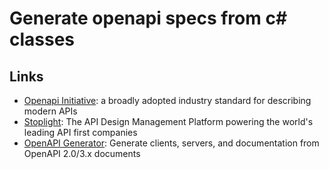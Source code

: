 # Generate openapi specs from c# classes

## Links

- [Openapi Initiative](https://www.openapis.org/): a broadly adopted industry standard for describing modern APIs
- [Stoplight](https://stoplight.io/): The API Design Management Platform powering the world's leading API first companies
- [OpenAPI Generator](https://openapi-generator.tech/): Generate clients, servers, and documentation from OpenAPI 2.0/3.x documents
